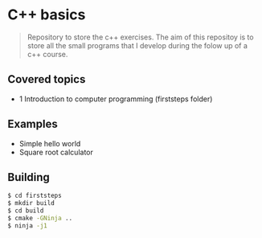 # C++ basics
> Repository to store the c++ exercises.
The aim of this repositoy is to store all the small programs that I develop during the folow up of a c++ course.

## Covered topics
  - 1 Introduction to computer programming (firststeps folder)
## Examples
  - Simple hello world
  - Square root calculator
## Building
```sh
$ cd firststeps
$ mkdir build
$ cd build
$ cmake -GNinja ..
$ ninja -j1
```
